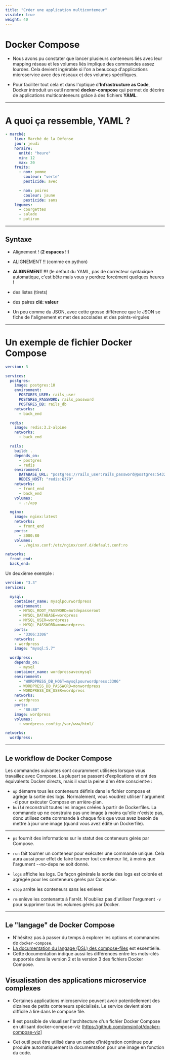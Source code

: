 ```yaml
---
title: "Créer une application multiconteneur"
visible: true
weight: 40
---
```


# Docker Compose

- Nous avons pu constater que lancer plusieurs conteneurs liés avec leur mapping réseau et les volumes liés implique des commandes assez lourdes. Cela devient ingérable si l'on a beaucoup d'applications microservice avec des réseaux et des volumes spécifiques.

- Pour faciliter tout cela et dans l'optique d'**Infrastructure as Code**, Docker introduit un outil nommé **docker-compose** qui permet de décrire de applications multiconteneurs grâce à des fichiers **YAML**.

---

# A quoi ça ressemble, YAML ?

```yaml
- marché:
    lieu: Marché de la Défense
    jour: jeudi
    horaire:
      unité: "heure"
      min: 12
      max: 20
    fruits:
      - nom: pomme
        couleur: "verte"
        pesticide: avec

      - nom: poires
        couleur: jaune
        pesticide: sans
    légumes:
      - courgettes
      - salade
      - potiron
```

---

## Syntaxe

- Alignement ! (**2 espaces** !!)
- ALIGNEMENT !! (comme en python)
- **ALIGNEMENT !!!** (le défaut du YAML, pas de correcteur syntaxique automatique, c'est bête mais vous y perdrez forcément quelques heures !

- des listes (tirets)
- des paires **clé: valeur**
- Un peu comme du JSON, avec cette grosse différence que le JSON se fiche de l'alignement et met des accolades et des points-virgules

---

# Un exemple de fichier Docker Compose

<!-- # Remplacer par de la démo : avec codewave ?
## Ok, lançons Wordpress puis faisons un cluster ELK avec filebeats et les labels pour y envoyer les logs nginx + wordpress. -->

```yml
version: 3

services:
  postgres:
    image: postgres:10
    environment:
      POSTGRES_USER: rails_user
      POSTGRES_PASSWORD: rails_password
      POSTGRES_DB: rails_db
    networks:
      - back_end

  redis:
    image: redis:3.2-alpine
    networks:
      - back_end

  rails:
    build: .
    depends_on:
      - postgres
      - redis
    environment:
      DATABASE_URL: "postgres://rails_user:rails_password@postgres:5432/rails_db"
      REDIS_HOST: "redis:6379"
    networks:
      - front_end
      - back_end
    volumes:
      - .:/app

  nginx:
    image: nginx:latest
    networks:
      - front_end
    ports:
      - 3000:80
    volumes:
      - ./nginx.conf:/etc/nginx/conf.d/default.conf:ro

networks:
  front_end:
  back_end:
```

Un deuxième exemple :
```yaml
version: "3.3"
services:

  mysql:
    container_name: mysqlpourwordpress
    environment:
      - MYSQL_ROOT_PASSWORD=motdepasseroot
      - MYSQL_DATABASE=wordpress
      - MYSQL_USER=wordpress
      - MYSQL_PASSWORD=monwordpress
    ports:
      - "3306:3306"
    networks:
    - wordpress
    image: "mysql:5.7"

  wordpress:
    depends_on:
      - mysql
    container_name: wordpressavecmysql
    environment:
      - "WORDPRESS_DB_HOST=mysqlpourwordpress:3306"
      - WORDPRESS_DB_PASSWORD=monwordpress
      - WORDPRESS_DB_USER=wordpress
    networks:
    - wordpress
    ports:
      - "80:80"
    image: wordpress
    volumes:
      - wordpress_config:/var/www/html/

networks:
  wordpress:
```

---

## Le workflow de Docker Compose

Les commandes suivantes sont couramment utilisées lorsque vous travaillez avec Compose. La plupart se passent d'explications et ont des équivalents Docker directs, mais il vaut la peine d'en être conscient·e :

- `up` démarre tous les conteneurs définis dans le fichier compose et agrège la sortie des logs. Normalement, vous voudrez utiliser l'argument -d pour exécuter Compose en arrière-plan.
- `build` reconstruit toutes les images créées à partir de Dockerfiles. La commande up ne construira pas une image à moins qu'elle n'existe pas, donc utilisez cette commande à chaque fois que vous avez besoin de mettre à jour une image (quand vous avez édité un Dockerfile).

---

- `ps` fournit des informations sur le statut des conteneurs gérés par Compose.

- `run` fait tourner un conteneur pour exécuter une commande unique. Cela aura aussi pour effet de faire tourner tout conteneur lié, à moins que l'argument --no-deps ne soit donné.

- `logs` affiche les logs. De façon générale la sortie des logs est colorée et agrégée pour les conteneurs gérés par Compose.
- `stop` arrête les conteneurs sans les enlever.

- `rm` enlève les contenants à l'arrêt. N'oubliez pas d'utiliser l'argument `-v` pour supprimer tous les volumes gérés par Docker.

---

## Le "langage" de Docker Compose

- N'hésitez pas à passer du temps à explorer les options et commandes de `docker-compose`.
- [La documentation du langage (DSL) des compose-files](https://docs.docker.com/compose/compose-file/) est essentielle.
- Cette documentation indique aussi les différences entre les mots-clés supportés dans la version 2 et la version 3 des fichiers Docker Compose.


## Visualisation des applications microservice complexes

- Certaines applications microservice peuvent avoir potentiellement des dizaines de petits conteneurs spécialisés. Le service devient alors difficile à lire dans le compose file.

- Il est possible de visualiser l'architecture d'un fichier Docker Compose en utilisant docker-compose-viz (https://github.com/pmsipilot/docker-compose-viz]

- Cet outil peut être utilisé dans un cadre d'intégration continue pour produire automatiquement la documentation pour une image en fonction du code.
